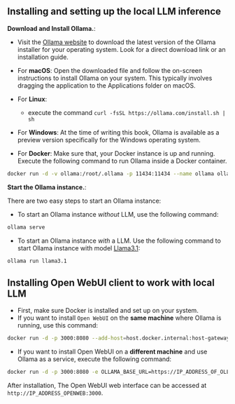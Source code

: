 ## Installing and setting up the local LLM inference

__Download and Install Ollama.__:

 - Visit the [Ollama website](https://ollama.com) to download the latest version of the Ollama installer for your operating system. Look for a direct download link or an installation guide.

- For __macOS__: Open the downloaded file and follow the on-screen instructions to install Ollama on your system. This typically involves dragging the application to the Applications folder on macOS.

- For __Linux__:
	- execute the command ```curl -fsSL https://ollama.com/install.sh | sh```

- For __Windows__: At the time of writing this book, Ollama is available as a preview version specifically for the Windows operating system.

- For __Docker__: Make sure that, your Docker instance is up and running. Execute the following command to run Ollama inside a Docker container.

```bash
docker run -d -v ollama:/root/.ollama -p 11434:11434 --name ollama ollama/ollama
```
__Start the Ollama instance.__:

There are two easy steps to start an Ollama instance:

- To start an Ollama instance *without* LLM, use the following command:

```bash
ollama serve
```

- To start an Ollama instance *with* a LLM. Use the following command to start Ollama instance with model [Llama3.1](https://ollama.com/library/llama3.1):

```bash
ollama run llama3.1

```
## Installing Open WebUI client to work with local LLM

- First, make sure Docker is installed and set up on your system.
- If you want to install ```Open WebUI``` on the __same machine__ where Ollama is running, use this command:

```bash
docker run -d -p 3000:8080 --add-host=host.docker.internal:host-gateway -v open-webui:/app/backend/data --name open-webui --restart always ghcr.io/open-webui/open-webui:main
```  
- If you want to install Open WebUI on a __different machine__ and use Ollama as a service, execute the following command:

```bash
docker run -d -p 3000:8080 -e OLLAMA_BASE_URL=https://IP_ADDRESS_OF_OLLAMA_SERVER -v open-webui:/app/backend/data --name open-webui --restart always ghcr.io/open-webui/open-webui:main
```
After installation, The Open WebUI web interface can be accessed at ```http://IP_ADDRESS_OPENWEB:3000```.

